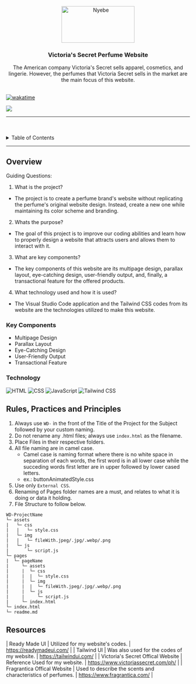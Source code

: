 <a name="readme-top">

<br/>

<br />
<div align="center">
  <a href="https://github.com/zyx-0314/">
    <img src="./assets/img/victoria’s-secret-logo.JPG" alt="Nyebe" width="200" height="100">
  </a>
  <h3 align="center">Victoria's Secret Perfume Website</h3>
</div>
<div align="center">
 The American company Victoria's Secret sells apparel, cosmetics, and lingerie. However, the perfumes that Victoria Secret sells in the market are the main focus of this website.
</div>

<br />

[![wakatime](https://wakatime.com/badge/user/f4015d32-321d-4ff7-b5bf-0b7d7d92cca2/project/62b0e2cb-d186-4f17-bb62-c6b53e4a251d.svg)](https://wakatime.com/badge/user/f4015d32-321d-4ff7-b5bf-0b7d7d92cca2/project/62b0e2cb-d186-4f17-bb62-c6b53e4a251d)

![](https://visit-counter.vercel.app/counter.png?page=jomaridlr/WD-Seatwork-Perfume)

---

<br />
<br />

<details>
  <summary>Table of Contents</summary>
  <ol>
    <li>
      <a href="#overview">Overview</a>
      <ol>
        <li>
          <a href="#key-components">Key Components</a>
        </li>
        <li>
          <a href="#technology">Technology</a>
        </li>
      </ol>
    </li>
    <li>
      <a href="#rule,-practices-and-principles">Rules, Practices and Principles</a>
    </li>
    <li>
      <a href="#resources">Resources</a>
    </li>
  </ol>
</details>

---

## Overview

Guiding Questions:
1. What is the project?
- The project is to create a perfume brand's website without replicating the perfume's original website design. Instead, create a new one while maintaining its color scheme and branding.

2. Whats the purpose?
- The goal of this project is to improve our coding abilities and learn how to properly design a website that attracts users and allows them to interact with it.

3. What are key components?
- The key components of this website are its multipage design, parallax layout, eye-catching design, user-friendly output, and, finally, a transactional feature for the offered products.

4. What technology used and how it is used?
- The Visual Studio Code application and the Tailwind CSS codes from its website are the technologies utilized to make this website.

### Key Components

- Multipage Design
- Parallax Layout
- Eye-Catching Design
- User-Friendly Output
- Transactional Feature

### Technology

![HTML](https://img.shields.io/badge/HTML-E34F26?style=for-the-badge&logo=html5&logoColor=white)
![CSS](https://img.shields.io/badge/CSS-1572B6?style=for-the-badge&logo=css3&logoColor=white)
![JavaScript](https://img.shields.io/badge/JavaScript-F7DF1E?style=for-the-badge&logo=javascript&logoColor=white)
![Tailwind CSS](https://readmebadge.vercel.app/badges/tailwind.svg)

## Rules, Practices and Principles
1. Always use `WD-` in the front of the Title of the Project for the Subject followed by your custom naming.
2. Do not rename any .html files; always use `index.html` as the filename.
3. Place Files in their respective folders.
4. All file naming are in camel case.
   - Camel case is naming format where there is no white space in separation of each words, the first word is in all lower case while the succeding words first letter are in upper followed by lower cased letters.
   - ex.: buttonAnimatedStyle.css
5. Use only `External CSS`.
6. Renaming of Pages folder names are a must, and relates to what it is doing or data it holding.
7. File Structure to follow below.

```
WD-ProjectName
└─ assets
|   └─ css
|   |   └─ style.css
|   └─ img
|   |   └─ fileWith.jpeg/.jpg/.webp/.png
|   └─ js
|       └─ script.js
└─ pages
|  └─ pageName
|     └─ assets
|     |  └─ css
|     |  |  └─ style.css
|     |  └─ img
|     |  |  └─ fileWith.jpeg/.jpg/.webp/.png
|     |  └─ js
|     |     └─ script.js
|     └─ index.html
└─ index.html
└─ readme.md
```

## Resources

| Ready Made UI | Utilized for my website's codes. | https://readymadeui.com/ |
| Tailwind UI | Was also used for the codes of my website. | https://tailwindui.com/ |
| Victoria's Secret Offical Website | Reference Used for my website. | https://www.victoriassecret.com/ph/ |
| Fragrantica Offical Website | Used to describe the scents and characteristics of perfumes. | https://www.fragrantica.com/ |
